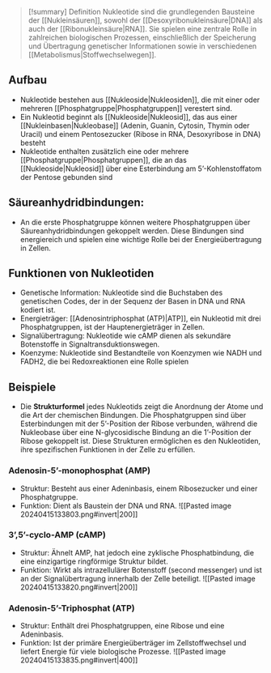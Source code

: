 > [!summary] Definition
>  Nukleotide sind die grundlegenden Bausteine der [[Nukleinsäuren]], sowohl der [[Desoxyribonukleinsäure|DNA]] als auch der [[Ribonukleinsäure|RNA]]. Sie spielen eine zentrale Rolle in zahlreichen biologischen Prozessen, einschließlich der Speicherung und Übertragung genetischer Informationen sowie in verschiedenen [[Metabolismus|Stoffwechselwegen]].

## Aufbau
- Nukleotide bestehen aus [[Nukleoside|Nukleosiden]], die mit einer oder mehreren [[Phosphatgruppe|Phosphatgruppen]] verestert sind.
- Ein Nukleotid beginnt als [[Nukleoside|Nukleosid]], das aus einer [[Nukleinbasen|Nukleobase]] (Adenin, Guanin, Cytosin, Thymin oder Uracil) und einem Pentosezucker (Ribose in RNA, Desoxyribose in DNA) besteht
- Nukleotide enthalten zusätzlich eine oder mehrere [[Phosphatgruppe|Phosphatgruppen]], die an das [[Nukleoside|Nukleosid]] über eine Esterbindung am 5’-Kohlenstoffatom der Pentose gebunden sind
## Säureanhydridbindungen:
- An die erste Phosphatgruppe können weitere Phosphatgruppen über Säureanhydridbindungen gekoppelt werden. Diese Bindungen sind energiereich und spielen eine wichtige Rolle bei der Energieübertragung in Zellen.
## Funktionen von Nukleotiden
- Genetische Information: Nukleotide sind die Buchstaben des genetischen Codes, der in der Sequenz der Basen in DNA und RNA kodiert ist.
- Energieträger: [[Adenosintriphosphat (ATP)|ATP]], ein Nukleotid mit drei Phosphatgruppen, ist der Hauptenergieträger in Zellen.
- Signalübertragung: Nukleotide wie cAMP dienen als sekundäre Botenstoffe in Signaltransduktionswegen.
- Koenzyme: Nukleotide sind Bestandteile von Koenzymen wie NADH und FADH2, die bei Redoxreaktionen eine Rolle spielen
## Beispiele
- Die **Strukturformel** jedes Nukleotids zeigt die Anordnung der Atome und die Art der chemischen Bindungen. Die Phosphatgruppen sind über Esterbindungen mit der 5’-Position der Ribose verbunden, während die Nukleobase über eine N-glycosidische Bindung an die 1’-Position der Ribose gekoppelt ist. Diese Strukturen ermöglichen es den Nukleotiden, ihre spezifischen Funktionen in der Zelle zu erfüllen.
### Adenosin-5’-monophosphat (AMP)
- Struktur: Besteht aus einer Adeninbasis, einem Ribosezucker und einer Phosphatgruppe.
- Funktion: Dient als Baustein der DNA und RNA.
![[Pasted image 20240415133803.png#invert|200]]
### 3’,5’-cyclo-AMP (cAMP)
- Struktur: Ähnelt AMP, hat jedoch eine zyklische Phosphatbindung, die eine einzigartige ringförmige Struktur bildet.
- Funktion: Wirkt als intrazellulärer Botenstoff (second messenger) und ist an der Signalübertragung innerhalb der Zelle beteiligt.
![[Pasted image 20240415133820.png#invert|200]]
### Adenosin-5’-Triphosphat (ATP)
- Struktur: Enthält drei Phosphatgruppen, eine Ribose und eine Adeninbasis.
- Funktion: Ist der primäre Energieüberträger im Zellstoffwechsel und liefert Energie für viele biologische Prozesse.
![[Pasted image 20240415133835.png#invert|400]]